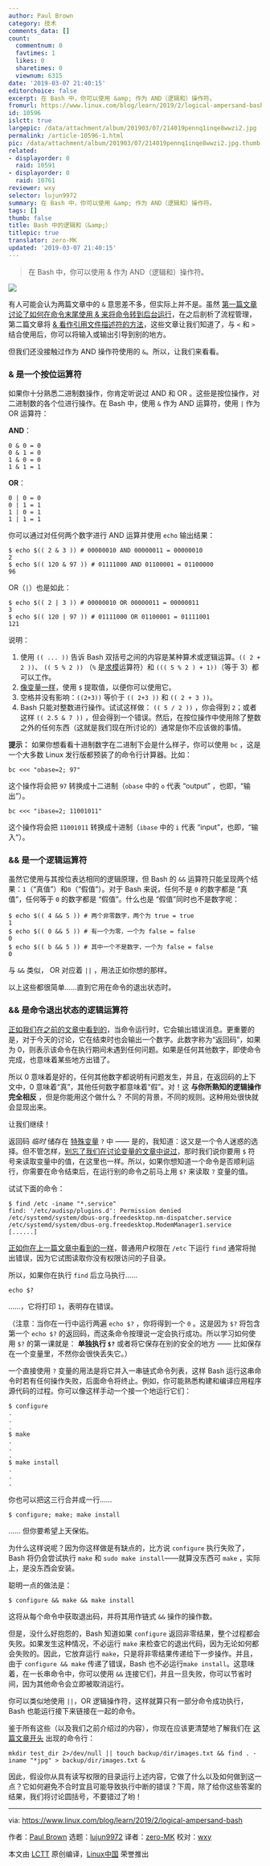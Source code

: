 ```yaml
---
author: Paul Brown
category: 技术
comments_data: []
count:
  commentnum: 0
  favtimes: 1
  likes: 0
  sharetimes: 0
  viewnum: 6315
date: '2019-03-07 21:40:15'
editorchoice: false
excerpt: 在 Bash 中，你可以使用 &amp; 作为 AND（逻辑和）操作符。
fromurl: https://www.linux.com/blog/learn/2019/2/logical-ampersand-bash
id: 10596
islctt: true
largepic: /data/attachment/album/201903/07/214019pennq1inqe8wwzi2.jpg
permalink: /article-10596-1.html
pic: /data/attachment/album/201903/07/214019pennq1inqe8wwzi2.jpg.thumb.jpg
related:
- displayorder: 0
  raid: 10591
- displayorder: 0
  raid: 10761
reviewer: wxy
selector: lujun9972
summary: 在 Bash 中，你可以使用 &amp; 作为 AND（逻辑和）操作符。
tags: []
thumb: false
title: Bash 中的逻辑和（&amp;）
titlepic: true
translator: zero-MK
updated: '2019-03-07 21:40:15'
---
```



> 
> 在 Bash 中，你可以使用 & 作为 AND（逻辑和）操作符。
> 
> 
> 


![](/data/attachment/album/201903/07/214019pennq1inqe8wwzi2.jpg)


有人可能会认为两篇文章中的 `&` 意思差不多，但实际上并不是。虽然 [第一篇文章讨论了如何在命令末尾使用 & 来将命令转到后台运行](/article-10587-1.html)，在之后剖析了流程管理，第二篇文章将  [& 看作引用文件描述符的方法](/article-10591-1.html)，这些文章让我们知道了，与 `<` 和 `>` 结合使用后，你可以将输入或输出引导到别的地方。


但我们还没接触过作为 AND 操作符使用的 `&`。所以，让我们来看看。


### & 是一个按位运算符


如果你十分熟悉二进制数操作，你肯定听说过 AND 和 OR 。这些是按位操作，对二进制数的各个位进行操作。在 Bash 中，使用 `&` 作为 AND 运算符，使用 `|` 作为 OR 运算符：


**AND**：



```
0 & 0 = 0
0 & 1 = 0
1 & 0 = 0
1 & 1 = 1
```

**OR**：



```
0 | 0 = 0
0 | 1 = 1
1 | 0 = 1
1 | 1 = 1
```

你可以通过对任何两个数字进行 AND 运算并使用 `echo` 输出结果：



```
$ echo $(( 2 & 3 )) # 00000010 AND 00000011 = 00000010
2
$ echo $(( 120 & 97 )) # 01111000 AND 01100001 = 01100000
96
```

OR（`|`）也是如此：



```
$ echo $(( 2 | 3 )) # 00000010 OR 00000011 = 00000011
3
$ echo $(( 120 | 97 )) # 01111000 OR 01100001 = 01111001
121
```

说明：


1. 使用 `(( ... ))` 告诉 Bash 双括号之间的内容是某种算术或逻辑运算。`(( 2 + 2 ))`、 `(( 5 % 2 ))` （`%` 是[求模](https://en.wikipedia.org/wiki/Modulo_operation)运算符）和 `((( 5 % 2 ) + 1))`（等于 3）都可以工作。
2. [像变量一样](https://www.linux.com/blog/learn/2018/12/bash-variables-environmental-and-otherwise)，使用 `$` 提取值，以便你可以使用它。
3. 空格并没有影响：`((2+3))` 等价于 `(( 2+3 ))` 和 `(( 2 + 3 ))`。
4. Bash 只能对整数进行操作。试试这样做： `(( 5 / 2 ))` ，你会得到 `2`；或者这样 `(( 2.5 & 7 ))` ，但会得到一个错误。然后，在按位操作中使用除了整数之外的任何东西（这就是我们现在所讨论的）通常是你不应该做的事情。


**提示：** 如果你想看看十进制数字在二进制下会是什么样子，你可以使用 `bc` ，这是一个大多数 Linux 发行版都预装了的命令行计算器。比如：



```
bc <<< "obase=2; 97"
```

这个操作将会把 `97` 转换成十二进制（`obase` 中的 `o` 代表 “output” ，也即，“输出”）。



```
bc <<< "ibase=2; 11001011"
```

这个操作将会把 `11001011` 转换成十进制（`ibase` 中的 `i` 代表 “input”，也即，“输入”）。


### && 是一个逻辑运算符


虽然它使用与其按位表达相同的逻辑原理，但 Bash 的 `&&` 运算符只能呈现两个结果：`1`（“真值”）和`0`（“假值”）。对于 Bash 来说，任何不是 `0` 的数字都是 “真值”，任何等于 `0` 的数字都是 “假值”。什么也是 “假值”同时也不是数字呢：



```
$ echo $(( 4 && 5 )) # 两个非零数字，两个为 true = true
1
$ echo $(( 0 && 5 )) # 有一个为零，一个为 false = false
0
$ echo $(( b && 5 )) # 其中一个不是数字，一个为 false = false
0
```

与 `&&` 类似， OR 对应着 `||` ，用法正如你想的那样。


以上这些都很简单……直到它用在命令的退出状态时。


### && 是命令退出状态的逻辑运算符


[正如我们在之前的文章中看到的](/article-10591-1.html)，当命令运行时，它会输出错误消息。更重要的是，对于今天的讨论，它在结束时也会输出一个数字。此数字称为“返回码”，如果为 0，则表示该命令在执行期间未遇到任何问题。如果是任何其他数字，即使命令完成，也意味着某些地方出错了。


所以 0 意味着是好的，任何其他数字都说明有问题发生，并且，在返回码的上下文中，0 意味着“真”，其他任何数字都意味着“假”。对！这 **与你所熟知的逻辑操作完全相反** ，但是你能用这个做什么？ 不同的背景，不同的规则。这种用处很快就会显现出来。


让我们继续！


返回码 *临时* 储存在 [特殊变量](https://www.gnu.org/software/bash/manual/html_node/Special-Parameters.html) `?` 中 —— 是的，我知道：这又是一个令人迷惑的选择。但不管怎样，[别忘了我们在讨论变量的文章中说过](https://www.linux.com/blog/learn/2018/12/bash-variables-environmental-and-otherwise)，那时我们说你要用 `$` 符号来读取变量中的值，在这里也一样。所以，如果你想知道一个命令是否顺利运行，你需要在命令结束后，在运行别的命令之前马上用 `$?` 来读取 `?` 变量的值。


试试下面的命令：



```
$ find /etc -iname "*.service"
find: '/etc/audisp/plugins.d': Permission denied
/etc/systemd/system/dbus-org.freedesktop.nm-dispatcher.service
/etc/systemd/system/dbus-org.freedesktop.ModemManager1.service
[......]
```

[正如你在上一篇文章中看到的一样](/article-10591-1.html)，普通用户权限在 `/etc` 下运行 `find` 通常将抛出错误，因为它试图读取你没有权限访问的子目录。


所以，如果你在执行 `find` 后立马执行……



```
echo $?
```

……，它将打印 `1`，表明存在错误。


（注意：当你在一行中运行两遍 `echo $?` ，你将得到一个 `0` 。这是因为 `$?` 将包含第一个 `echo $?` 的返回码，而这条命令按理说一定会执行成功。所以学习如何使用 `$?` 的第一课就是： **单独执行 `$?`** 或者将它保存在别的安全的地方 —— 比如保存在一个变量里，不然你会很快丢失它。）


一个直接使用 `?` 变量的用法是将它并入一串链式命令列表，这样 Bash 运行这串命令时若有任何操作失败，后面命令将终止。例如，你可能熟悉构建和编译应用程序源代码的过程。你可以像这样手动一个接一个地运行它们：



```
$ configure
.
.
.
$ make
.
.
.
$ make install
.
.
.
```

你也可以把这三行合并成一行……



```
$ configure; make; make install
```

…… 但你要希望上天保佑。


为什么这样说呢？因为你这样做是有缺点的，比方说 `configure` 执行失败了， Bash 将仍会尝试执行 `make` 和 `sudo make install`——就算没东西可 `make` ，实际上，是没东西会安装。


聪明一点的做法是：



```
$ configure && make && make install
```

这将从每个命令中获取退出码，并将其用作链式 `&&` 操作的操作数。


但是，没什么好抱怨的，Bash 知道如果 `configure` 返回非零结果，整个过程都会失败。如果发生这种情况，不必运行 `make` 来检查它的退出代码，因为无论如何都会失败的。因此，它放弃运行 `make`，只是将非零结果传递给下一步操作。并且，由于 `configure && make` 传递了错误，Bash 也不必运行`make install`。这意味着，在一长串命令中，你可以使用 `&&` 连接它们，并且一旦失败，你可以节省时间，因为其他命令会立即被取消运行。


你可以类似地使用 `||`，OR 逻辑操作符，这样就算只有一部分命令成功执行，Bash 也能运行接下来链接在一起的命令。


鉴于所有这些（以及我们之前介绍过的内容），你现在应该更清楚地了解我们在 [这篇文章开头](/article-10587-1.html) 出现的命令行：



```
mkdir test_dir 2>/dev/null || touch backup/dir/images.txt && find . -iname "*jpg" > backup/dir/images.txt &
```

因此，假设你从具有读写权限的目录运行上述内容，它做了什么以及如何做到这一点？它如何避免不合时宜且可能导致执行中断的错误？下周，除了给你这些答案的结果，我们将讨论圆括号，不要错过了哟！




---


via: <https://www.linux.com/blog/learn/2019/2/logical-ampersand-bash>


作者：[Paul Brown](https://www.linux.com/users/bro66) 选题：[lujun9972](https://github.com/lujun9972) 译者：[zero-MK](https://github.com/zero-mk) 校对：[wxy](https://github.com/wxy)


本文由 [LCTT](https://github.com/LCTT/TranslateProject) 原创编译，[Linux中国](https://linux.cn/) 荣誉推出